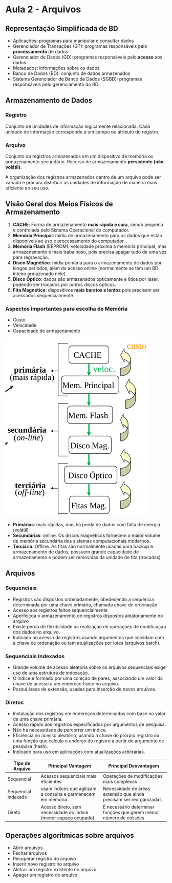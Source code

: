 # Aula 2 - Arquivos

## Representação Simplificada de BD
* Aplicações: programas para manipular e consultar dados
* Gerenciador de Transações (GT): programas responsáveis pelo **processamento** de dados
* Gerenciador de Dados (GD): programas responsáveis pelo **acesso** aos dados
* Metadados: informações sobre os dados
* Banco de Dados (BD): conjunto de dados armazenados
* Sistema Gerenciador de Banco de Dados (SGBD): programas responsáveis pelo gerenciamento do BD.

## Armazenamento de Dados
### Registro
Conjunto de unidades de informação logicamente relacionada. Cada unidade de informação corresponde a um campo ou atributo do registro.

### Arquivo
Conjunto de registros armazenados em um dispositivo de memória ou armazenamento secundário. Recurso de armazenamento **persistente (não volátil)**.

A organização dos registros armazenados dentro de um arquivo pode ser variada e procura distribuir as unidades de informação de maneira mais eficiente ao seu uso.

## Visão Geral dos Meios Físicos de Armazenamento

1. **CACHE**: Forma de armazenamento **mais rápida e cara**, sendo pequena e controlada pelo Sistema Operacional do computador.
2. **Memória Principal**: mídia de armazenamento para os dados que estão disponíveis ao uso e processamento do computador.
3. **Memória Flash** (EEPROM): velocidade próxima a memória principal, mas armazenamento é mais trabalhoso, pois precisa apagar tudo de uma vez para regravação.
4. **Disco Magnético**: mídia primária para o armazenamento de dados por longos períodos, além do acesso online (normalmente se tem um BD inteiro armazenado nele).
5. **Disco Óptico**: dados são armazenados opticamente e lidos por laser, podendo ser trocados por outros discos ópticos.
6. **Fita Magnética**: dispositivos **mais baratos e lentos** pois precisam ser acessados sequencialmente.

### Aspectos importantes para escolha de Memória
* Custo
* Velocidade
* Capacidade de armazenamento

![memorias](./img/memorias.png)


* **Primárias**: mais rápidas, mas há perda de dados com falta de energia (volátil)
* **Secundárias**: online. Os discos magnéticos fornecem o maior volume de memória secundária dos sistemas computacionais modernos.
* **Terciária**: Offline. As fitas são normalmente usadas para backup e armazenamento de dados, possuem grande capacidade de armazenamento e podem ser removidas da unidade de fita (trocadas)

## Arquivos

### Sequenciais
* Registros são dispostos ordenadamente, obedecendo a sequência determinada por uma chave primária, chamada chave de ordenação
* Acesso aos registros feitos sequencialmente
* Aperfeiçoa o armazenamento de registros dispostos aleatoriamente no arquivo
* Existe perda de flexibilidade na realização de operações de modificação dos dados no arquivo.
* Indicado no acesso de registros usando argumentos que coicidam com a chave de ordenação ou tem atualizações por lotes (arquivos batch).

### Sequenciais Indexados
* Grande volume de acesso aleatória sobre os arquivos sequenciais exige uso de uma estrutura de indexação.
* O índice é formado por uma coleção de pares, associando um valor da chave de acesso a um endereço físico no arquivo.
* Possui áreas de extensão, usadas para inserção de novos arquivos.

### Diretos
* Instalação dos registros em endereços determinados com base no valor de uma chave primária.
* Acesso rápido aos registros especificados por argumentos de pesquisa.
* Não há necessidade de percorrer um índice.
* Eficiência no acesso aleatório, usando a chave do prórpio registro ou uma função que calcula o enderço do registro a partir do argumento de pesquisa (hash).
* Indicado para uso em aplicações com atualizações arbitrárias.

| Tipo de Arquivo | Principal Vantagem | Principal Desvantagem |
|-----------------|--------------------|-----------------------|
| Sequencial | Acessos sequenciais mais eficientes | Operações de modificações mais complexas |
| Sequencial indexado | usam índices que agilizam a consulta e parmanecem em memória | Necessidade de áreas extensão que ainda precisam ser reorganizadas |
| Direto | Acesso direto, sem necessidade do índice (menor espaço ocupado) | É necessário determinar funções que gerem menor número de colisões |

## Operações algorítmicas sobre arquivos
* Abrir arquivos
* Fechar arquivos
* Recuperar registro do arquivo
* Inserir novo registro no arquivo
* Aletrar um registro existente no arquivo
* Apagar um registro do arquivo